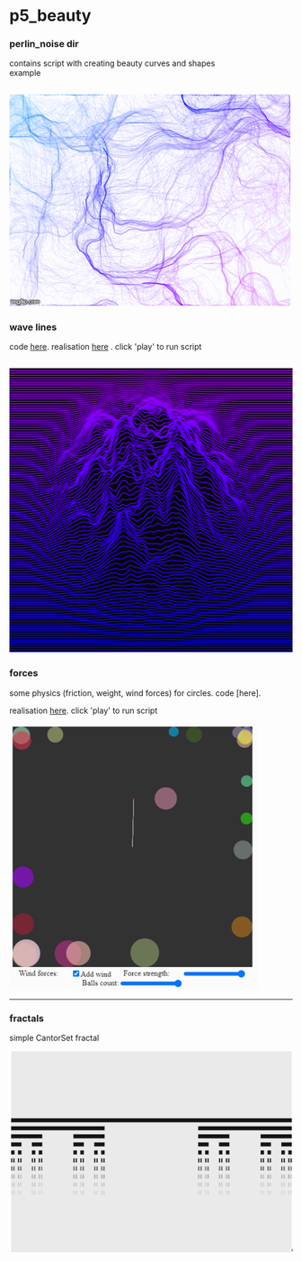 # p5_beauty
 
### perlin_noise dir
contains script with creating beauty curves and shapes</br>
example

![](img/noise.gif)
---
### wave lines

code [here](wave_lines/).
realisation [here](https://editor.p5js.org/callofdutz/sketches/RKsuYJEs) . click 'play' to run script

![](img/wave_lines_example.png)
---
### forces
some physics (friction, weight, wind forces) for circles.
code [here].

realisation [here](https://editor.p5js.org/callofdutz/sketches/HG3FAtNZ). click 'play' to run script

![](img/forces_example.PNG)

---
### fractals
simple CantorSet fractal

![](img/fractals_CantorSet.PNG)
